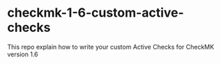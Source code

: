 # checkmk-1-6-custom-active-checks
This repo explain how to write your custom Active Checks for CheckMK version 1.6
